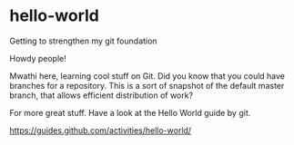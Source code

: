 # hello-world
Getting to strengthen my git foundation

Howdy people!

Mwathi here, learning cool stuff on Git. Did you know that you could have branches for a repository. This is a sort of snapshot of the default master branch, that allows efficient distribution of work? 

For more great stuff. Have a look at the Hello World guide by git.

https://guides.github.com/activities/hello-world/
